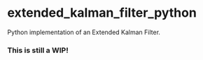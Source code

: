 # extended_kalman_filter_python
Python implementation of an Extended Kalman Filter.

### This is still a WIP!
